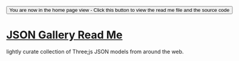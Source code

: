 <span style=display:none; >
[You are now in a GitHub source code view - click this link to view the home page]
( http://ladybug-analysis-tools.github.io/3d-models/content/galleries/json/ "View file as a web page." ) </span>
<input type=button onclick=window.location.href='https://github.com/ladybug-analysis-tools/3d-models/tree/gh-pages/content/galleries/json'; 
value='You are now in the home page view - Click this button to view the read me file and the source code' >


[JSON Gallery Read Me]( index.html )
===

 lightly curate collection of Three;js JSON models from around the web.